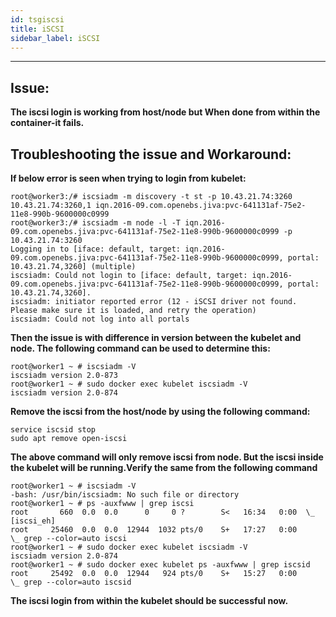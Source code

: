 ```yaml
---
id: tsgiscsi
title: iSCSI 
sidebar_label: iSCSI
---
```


------

## Issue:
**The iscsi login is working from host/node but When done from within the container-it fails.**

## Troubleshooting the issue and Workaround:
**If below error is seen when trying to login from kubelet:**
```
root@worker3:/# iscsiadm -m discovery -t st -p 10.43.21.74:3260
10.43.21.74:3260,1 iqn.2016-09.com.openebs.jiva:pvc-641131af-75e2-11e8-990b-9600000c0999
root@worker3:/# iscsiadm -m node -l -T iqn.2016-09.com.openebs.jiva:pvc-641131af-75e2-11e8-990b-9600000c0999 -p 10.43.21.74:3260
Logging in to [iface: default, target: iqn.2016-09.com.openebs.jiva:pvc-641131af-75e2-11e8-990b-9600000c0999, portal: 10.43.21.74,3260] (multiple)
iscsiadm: Could not login to [iface: default, target: iqn.2016-09.com.openebs.jiva:pvc-641131af-75e2-11e8-990b-9600000c0999, portal: 10.43.21.74,3260].
iscsiadm: initiator reported error (12 - iSCSI driver not found. Please make sure it is loaded, and retry the operation)
iscsiadm: Could not log into all portals
```
**Then the issue is with difference in version between the kubelet and node. The following command can be used to determine this:**
```
root@worker1 ~ # iscsiadm -V
iscsiadm version 2.0-873
root@worker1 ~ # sudo docker exec kubelet iscsiadm -V
iscsiadm version 2.0-874
```
**Remove the iscsi from the host/node by using the following command:**
```
service iscsid stop
sudo apt remove open-iscsi
```
**The above command will only remove iscsi from node. But the iscsi inside the kubelet will be running.Verify the same from the following command**
```
root@worker1 ~ # iscsiadm -V
-bash: /usr/bin/iscsiadm: No such file or directory
root@worker1 ~ # ps -auxfwww | grep iscsi
root       660  0.0  0.0      0     0 ?        S<   16:34   0:00  \_ [iscsi_eh]
root     25460  0.0  0.0  12944  1032 pts/0    S+   17:27   0:00          \_ grep --color=auto iscsi
root@worker1 ~ # sudo docker exec kubelet iscsiadm -V
iscsiadm version 2.0-874
root@worker1 ~ # sudo docker exec kubelet ps -auxfwww | grep iscsid
root     25492  0.0  0.0  12944   924 pts/0    S+   15:27   0:00          \_ grep --color=auto iscsid
```

**The iscsi login from within the kubelet should be successful now.**




<!-- Hotjar Tracking Code for https://docs.openebs.io -->
<script>


```
   (function(h,o,t,j,a,r){
   		h.hj=h.hj||function(){(h.hj.q=h.hj.q||[]).push(arguments)};
   		h._hjSettings={hjid:785693,hjsv:6};
   		a=o.getElementsByTagName('head')[0];
   		r=o.createElement('script');r.async=1;
   		r.src=t+h._hjSettings.hjid+j+h._hjSettings.hjsv;
   		a.appendChild(r);
   })(window,document,'https://static.hotjar.com/c/hotjar-','.js?sv=');
```


</script>
